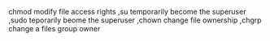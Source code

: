 chmod modify file access rights ,su temporarily become the superuser ,sudo teporarily beome the superuser ,chown change file ownership ,chgrp change a files group owner
